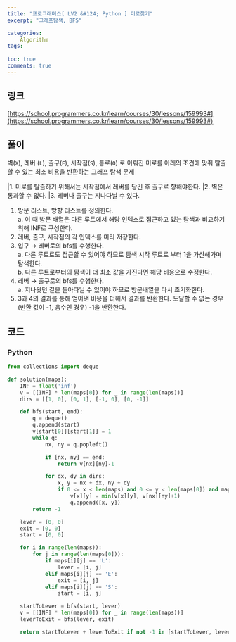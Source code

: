 ```yaml
---
title: "프로그래머스[ LV2 &#124; Python ] 미로찾기"
excerpt: "그래프탐색, BFS"

categories:
    Algorithm
tags:
   
toc: true
comments: true
---
```


## 링크

[https://school.programmers.co.kr/learn/courses/30/lessons/159993#](https://school.programmers.co.kr/learn/courses/30/lessons/159993#)

## 풀이

벽(`X`), 레버 (`L`), 출구(`E`), 시작점(`S`), 통로(`O`) 로 이뤄진 미로를 아래의 조건에 맞춰 탈출 할 수 있는 최소 비용을 반환하는 그래프 탐색 문제 

|1. 미로를 탈출하기 위해서는 시작점에서 레버를 당긴 후 출구로 향해야한다.
|2. 벽은 통과할 수 없다.
|3. 레버나 출구는 지나다닐 수 있다.  
  
1. 방문 리스트, 방향 리스트를 정의한다.  
    a. 이 때 방문 배열은 다른 루트에서 해당 인덱스로 접근하고 있는 탐색과 비교하기 위해 INF로 구성한다.  
2. 레버, 출구, 시작점의 각 인덱스를 미리 저장한다.  
3. 입구 → 레버로의 bfs를 수행한다.  
    a. 다른 루트로도 접근할 수 있어야 하므로 탐색 시작 루트로 부터 1을 가산해가며 탐색한다.  
    b. 다른 루트로부터의 탐색이 더 최소 값을 가진다면 해당 비용으로 수정한다.  
4. 레버 → 출구로의 bfs를 수행한다.  
    a. 지나왓던 길을 돌아다닐 수 있어야 하므로 방문배열을 다시 초기화한다.  
5. 3과 4의 결과를 통해 얻어낸 비용을 더해서 결과를 반환한다. 도달할 수 없는 경우 (반환 값이 -1, 음수인 경우) -1을 반환한다.  

## 코드

### Python

```python
from collections import deque

def solution(maps):
    INF = float('inf')
    v = [[INF] * len(maps[0]) for _ in range(len(maps))]
    dirs = [[1, 0], [0, 1], [-1, 0], [0, -1]]

    def bfs(start, end):
        q = deque()
        q.append(start)
        v[start[0]][start[1]] = 1
        while q:
            nx, ny = q.popleft()

            if [nx, ny] == end:
                return v[nx][ny]-1

            for dx, dy in dirs:
                x, y = nx + dx, ny + dy
                if 0 <= x < len(maps) and 0 <= y < len(maps[0]) and maps[x][y] != 'X' and v[x][y] == INF:
                    v[x][y] = min(v[x][y], v[nx][ny]+1)
                    q.append([x, y])
        return -1

    lever = [0, 0]
    exit = [0, 0]
    start = [0, 0]

    for i in range(len(maps)):
        for j in range(len(maps[0])):
            if maps[i][j] == 'L':
                lever = [i, j]
            elif maps[i][j] == 'E':
                exit = [i, j]
            elif maps[i][j] == 'S':
                start = [i, j]

    startToLever = bfs(start, lever)
    v = [[INF] * len(maps[0]) for _ in range(len(maps))]
    leverToExit = bfs(lever, exit)

    return startToLever + leverToExit if not -1 in [startToLever, leverToExit] else -1
```